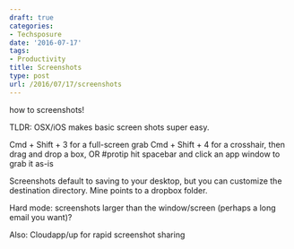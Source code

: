 ```yaml
---
draft: true
categories:
- Techsposure
date: '2016-07-17'
tags:
- Productivity
title: Screenshots
type: post
url: /2016/07/17/screenshots
---
```


how to screenshots!

TLDR: OSX/iOS makes basic screen shots super easy.

Cmd + Shift + 3 for a full-screen grab
Cmd + Shift + 4 for a crosshair, then drag and drop a box, OR #protip hit spacebar and click an app window to grab it as-is

Screenshots default to saving to your desktop, but you can customize the destination directory. Mine points to a dropbox folder.

Hard mode: screenshots larger than the window/screen (perhaps a long email you want)?

Also: Cloudapp/up for rapid screenshot sharing 
